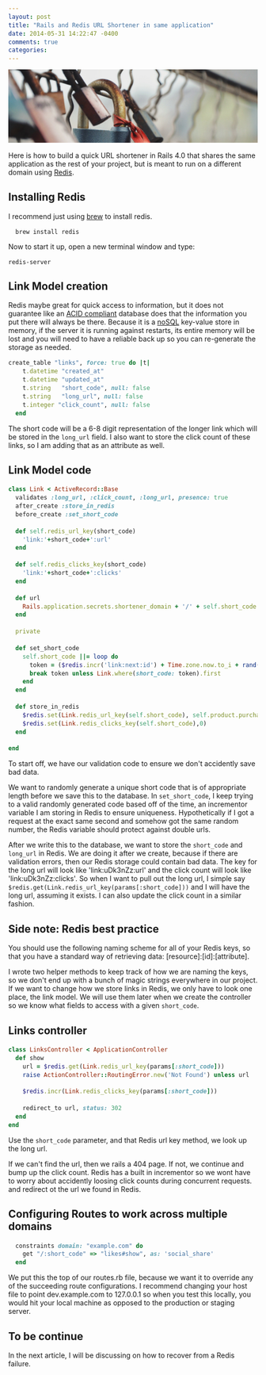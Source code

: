 ```yaml
---
layout: post
title: "Rails and Redis URL Shortener in same application"
date: 2014-05-31 14:22:47 -0400
comments: true
categories: 
---
```

<img src="/images/locks.jpg" title="Redis key value storage" alt="locks" class="banner-img" />

Here is how to build a quick URL shortener in Rails 4.0 that shares the same application as the rest of your project, but is meant to run on a different domain using [Redis](http://redis.io/).

## Installing Redis
I recommend just using [brew](http://brew.sh/) to install redis.

```console
  brew install redis
```

Now to start it up, open a new terminal window and type:

```console
redis-server
```
## Link Model creation
Redis maybe great for quick access to information, but it does not guarantee like an [ACID compliant](http://en.wikipedia.org/wiki/ACID) database does that the information you put there will always be there.  Because it is a [noSQL](http://en.wikipedia.org/wiki/NoSQL) key-value store in memory, if the server it is running against restarts, its entire memory will be lost and you will need to have a reliable back up so you can re-generate the storage as needed.

```ruby migration
create_table "links", force: true do |t|
    t.datetime "created_at"
    t.datetime "updated_at"
    t.string   "short_code", null: false
    t.string   "long_url", null: false
    t.integer "click_count", null: false
  end
```

The short code will be a 6-8 digit representation of the longer link which will be stored in the `long_url` field.  I also want to store the click count of these links, so I am adding that as an attribute as well.

## Link Model code
```ruby
class Link < ActiveRecord::Base
  validates :long_url, :click_count, :long_url, presence: true
  after_create :store_in_redis
  before_create :set_short_code

  def self.redis_url_key(short_code)
    'link:'+short_code+':url'
  end

  def self.redis_clicks_key(short_code)
    'link:'+short_code+':clicks'
  end

  def url
    Rails.application.secrets.shortener_domain + '/' + self.short_code if self.short_code
  end

  private

  def set_short_code
    self.short_code ||= loop do
      token = ($redis.incr('link:next:id') + Time.zone.now.to_i + rand(36**6)).to_s(36)
      break token unless Link.where(short_code: token).first
    end
  end
  
  def store_in_redis
    $redis.set(Link.redis_url_key(self.short_code), self.product.purchase_link)
    $redis.set(Link.redis_clicks_key(self.short_code),0)
  end

end
```
To start off, we have our validation code to ensure we don't accidently save bad data.  

We want to randomly generate a unique short code that is of appropriate length before we save this to the database.  In `set_short_code`, I keep trying to a valid randomly generated code based off of the time, an incrementor variable I am storing in Redis to ensure uniqueness.  Hypothetically if I got a request at the exact same second and somehow got the same random number, the Redis variable should protect against double urls.

After we write this to the database, we want to store the `short_code` and `long_url` in Redis.  We are doing it after we create, because if there are validation errors, then our Redis storage could contain bad data.  The key for the long url will look like 'link:uDk3nZz:url' and the click count will look like 'link:uDk3nZz:clicks'.  So when I want to pull out the long url, I simple say `$redis.get(Link.redis_url_key(params[:short_code]))` and I will have the long url, assuming it exists.  I can also update the click count in a similar fashion.

## Side note: Redis best practice
You should use the following naming scheme for all of your Redis keys, so that you have a standard way of retrieving data: [resource]:[id]:[attribute].

I wrote two helper methods to keep track of how we are naming the keys, so we don't end up with a bunch of magic strings everywhere in our project.  If we want to change how we store links in Redis, we only have to look one place, the link model. We will use them later when we create the controller so we know what fields to access with a given `short_code`.

## Links controller

```ruby links_controller.rb
class LinksController < ApplicationController
  def show
    url = $redis.get(Link.redis_url_key(params[:short_code]))
    raise ActionController::RoutingError.new('Not Found') unless url

    $redis.incr(Link.redis_clicks_key(params[:short_code]))
    
    redirect_to url, status: 302
  end
end
```

Use the `short_code` parameter, and that Redis url key method, we look up the long url.

If we can't find the url, then we rails a 404 page. If not, we continue and bump up the click count.  Redis has a built in incrementor so we wont have to worry about accidently loosing click counts during concurrent requests. and redirect ot the url we found in Redis.

## Configuring Routes to work across multiple domains

```ruby routes.rb
  constraints domain: "example.com" do
    get "/:short_code" => "likes#show", as: 'social_share'      
  end

```
We put this the top of our routes.rb file, because we want it to override any of the succeeding route configurations.  I recommend changing your host file to point dev.example.com to 127.0.0.1 so when you test this locally, you would hit your local machine as opposed to the production or staging server.

## To be continue
In the next article, I will be discussing on how to recover from a Redis failure.

